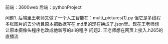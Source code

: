 前端：3600web
后端：pythonProject

问题1. 后端里王老师又做了一个人工智能在：multi_pictures(1).py 但它是多线程多张图片的去分析且原本把数据写在.md里的现在换成了.json里。现在王老师想让原本摄像头程序也改成他新写的ai的程序
问题2. 王老师想在网页上接入.h265的直播流
